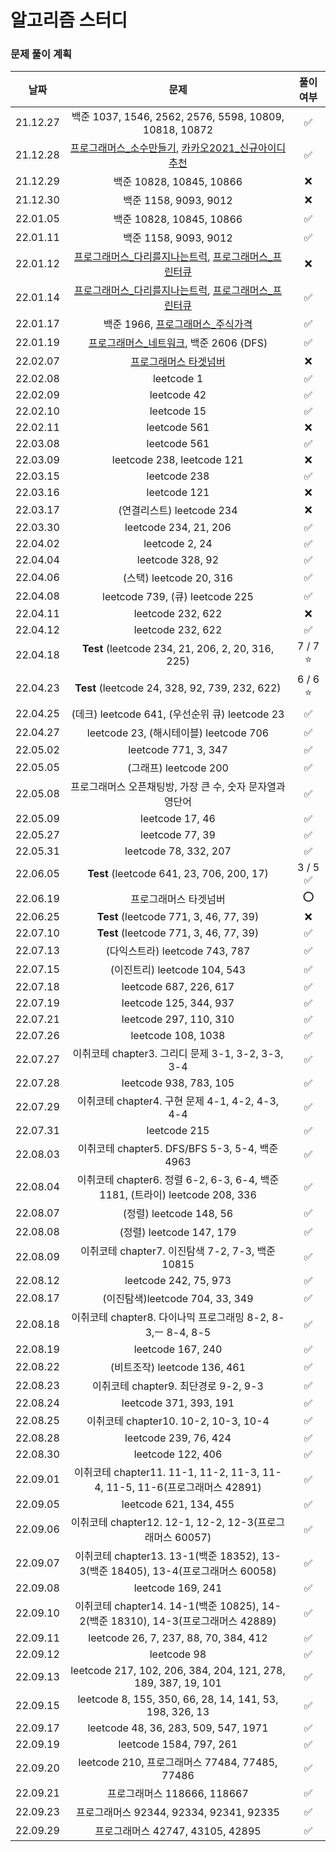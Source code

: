 # 알고리즘 스터디

### 문제 풀이 계획
|날짜|문제|풀이 여부|
|:---:|:---:|:---:|
|21.12.27|백준 1037, 1546, 2562, 2576, 5598, 10809, 10818, 10872|✅|
|21.12.28|[프로그래머스_소수만들기](https://programmers.co.kr/learn/courses/30/lessons/12977), [카카오2021_신규아이디추천](https://programmers.co.kr/learn/courses/30/lessons/72410)|✅|
|21.12.29|백준 10828, 10845, 10866|❌|
|21.12.30|백준 1158, 9093, 9012|❌|
|22.01.05|백준 10828, 10845, 10866|✅|
|22.01.11|백준 1158, 9093, 9012|✅|
|22.01.12|[프로그래머스_다리를지나는트럭](https://programmers.co.kr/learn/courses/30/lessons/42583), [프로그래머스_프린터큐](https://programmers.co.kr/learn/courses/30/lessons/42587)|❌|
|22.01.14|[프로그래머스_다리를지나는트럭](https://programmers.co.kr/learn/courses/30/lessons/42583), [프로그래머스_프린터큐](https://programmers.co.kr/learn/courses/30/lessons/42587)|✅|
|22.01.17|백준 1966, [프로그래머스_주식가격](https://programmers.co.kr/learn/courses/30/lessons/42584)|✅|
|22.01.19|[프로그래머스_네트워크](https://programmers.co.kr/learn/courses/30/lessons/43162), 백준 2606 (DFS)|✅|
|22.02.07|[프로그래머스 타겟넘버](https://programmers.co.kr/learn/courses/30/lessons/43165)|❌|
|22.02.08|leetcode 1|✅|
|22.02.09|leetcode 42|✅|
|22.02.10|leetcode 15|✅|
|22.02.11|leetcode 561|❌|
|22.03.08|leetcode 561|✅|
|22.03.09|leetcode 238, leetcode 121|❌|
|22.03.15|leetcode 238|✅|
|22.03.16|leetcode 121|❌|
|22.03.17|(연결리스트) leetcode 234|❌|
|22.03.30|leetcode 234, 21, 206|✅|
|22.04.02|leetcode 2, 24|✅|
|22.04.04|leetcode 328, 92|✅|
|22.04.06|(스택) leetcode 20, 316|✅|
|22.04.08|leetcode 739, (큐) leetcode 225|✅|
|22.04.11|leetcode 232, 622|❌|
|22.04.12|leetcode 232, 622|✅|
|22.04.18|**Test** (leetcode 234, 21, 206, 2, 20, 316, 225)|7 / 7 ⭐️|
|22.04.23|**Test** (leetcode 24, 328, 92, 739, 232, 622)|6 / 6 ⭐️|
|22.04.25|(데크) leetcode 641, (우선순위 큐) leetcode 23|✅|
|22.04.27|leetcode 23, (해시테이블) leetcode 706|✅|
|22.05.02|leetcode 771, 3, 347|✅|
|22.05.05|(그래프) leetcode 200|✅|
|22.05.08|프로그래머스 오픈채팅방, 가장 큰 수, 숫자 문자열과 영단어|✅|
|22.05.09|leetcode 17, 46|✅|
|22.05.27|leetcode 77, 39|✅|
|22.05.31|leetcode 78, 332, 207|✅|
|22.06.05|**Test** (leetcode 641, 23, 706, 200, 17)|3 / 5 ✅|
|22.06.19|프로그래머스 타겟넘버|⭕️|
|22.06.25|**Test** (leetcode 771, 3, 46, 77, 39)|❌|
|22.07.10|**Test** (leetcode 771, 3, 46, 77, 39)|✅|
|22.07.13|(다익스트라) leetcode 743, 787|✅|
|22.07.15|(이진트리) leetcode 104, 543|✅|
|22.07.18|leetcode 687, 226, 617|✅|
|22.07.19|leetcode 125, 344, 937|✅|
|22.07.21|leetcode 297, 110, 310|✅|
|22.07.26|leetcode 108, 1038|✅|
|22.07.27|이취코테 chapter3. 그리디 문제 3-1, 3-2, 3-3, 3-4|✅|
|22.07.28|leetcode 938, 783, 105|✅|
|22.07.29|이취코테 chapter4. 구현 문제 4-1, 4-2, 4-3, 4-4|✅|
|22.07.31|leetcode 215|✅|
|22.08.03|이취코테 chapter5. DFS/BFS 5-3, 5-4, 백준 4963|✅|
|22.08.04|이취코테 chapter6. 정렬 6-2, 6-3, 6-4, 백준 1181, (트라이) leetcode 208, 336|✅|
|22.08.07|(정렬) leetcode 148, 56|✅|
|22.08.08|(정렬) leetcode 147, 179|✅|
|22.08.09|이취코테 chapter7. 이진탐색 7-2, 7-3, 백준 10815|✅|
|22.08.12|leetcode 242, 75, 973|✅|
|22.08.17|(이진탐색)leetcode 704, 33, 349|✅|
|22.08.18|이취코테 chapter8. 다이나믹 프로그래밍 8-2, 8-3,ㅡ 8-4, 8-5|✅|
|22.08.19|leetcode 167, 240|✅|
|22.08.22|(비트조작) leetcode 136, 461|✅|
|22.08.23|이취코테 chapter9. 최단경로 9-2, 9-3|✅|
|22.08.24|leetcode 371, 393, 191|✅|
|22.08.25|이취코테 chapter10.  10-2, 10-3, 10-4|✅|
|22.08.28|leetcode 239, 76, 424|✅|
|22.08.30|leetcode 122, 406|✅|
|22.09.01|이취코테 chapter11. 11-1, 11-2, 11-3, 11-4, 11-5, 11-6(프로그래머스 42891)|✅|
|22.09.05|leetcode 621, 134, 455|✅|
|22.09.06|이취코테 chapter12. 12-1, 12-2, 12-3(프로그래머스 60057)|✅|
|22.09.07|이취코테 chapter13. 13-1(백준 18352), 13-3(백준 18405), 13-4(프로그래머스 60058)|✅|
|22.09.08|leetcode 169, 241|✅|
|22.09.10|이취코테 chapter14. 14-1(백준 10825), 14-2(백준 18310), 14-3(프로그래머스 42889)|✅|
|22.09.11|leetcode 26, 7, 237, 88, 70, 384, 412|✅|
|22.09.12|leetcode 98|✅|
|22.09.13|leetcode 217, 102, 206, 384, 204, 121, 278, 189, 387, 19, 101|✅|
|22.09.15|leetcode 8, 155, 350, 66, 28, 14, 141, 53, 198, 326, 13|✅|
|22.09.17|leetcode 48, 36, 283, 509, 547, 1971|✅|
|22.09.19|leetcode 1584, 797, 261|✅|
|22.09.20|leetcode 210, 프로그래머스 77484, 77485, 77486|✅|
|22.09.21|프로그래머스 118666, 118667|✅|
|22.09.23|프로그래머스 92344, 92334, 92341, 92335|✅|
|22.09.29|프로그래머스 42747, 43105, 42895|✅|
